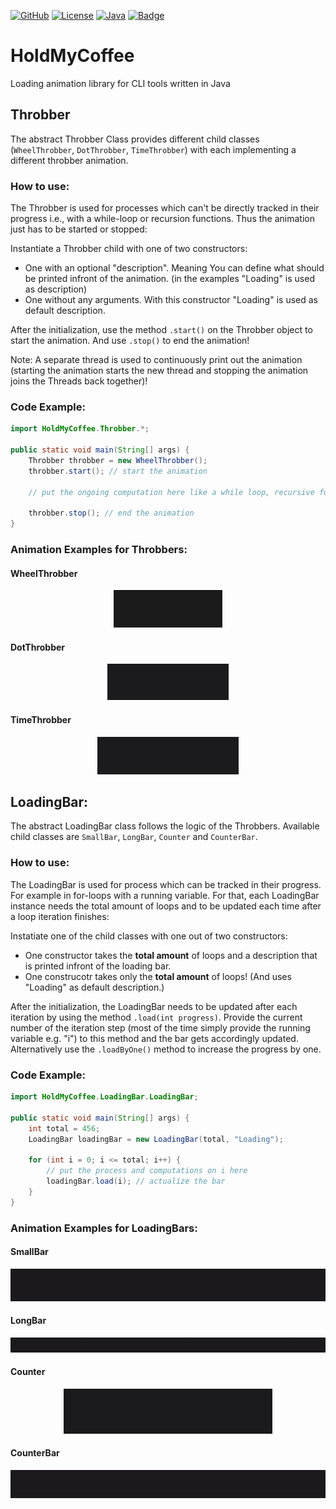[![GitHub](https://img.shields.io/badge/GitHub-HoldMyCoffee-brown?logo=github)](https://github.com/AbUndMax/HoldMyCoffee)
[![License](https://img.shields.io/badge/License-CC_BY--NC_4.0-blue)](https://github.com/AbUndMax/HoldMyCoffee/blob/main/LICENSE.md)
[![Java](https://img.shields.io/badge/Java-11+-b07219)](https://openjdk.org/projects/jdk/11/)
[![Badge](https://img.shields.io/github/v/release/AbUndMax/HoldMyCoffee?color=brightgreen)](https://github.com/AbUndMax/HoldMyCoffee/releases/latest)

# HoldMyCoffee
Loading animation library for CLI tools written in Java

## Throbber
The abstract Throbber Class provides different child classes (`WheelThrobber`, `DotThrobber`, `TimeThrobber`) 
with each implementing a different throbber animation.
### How to use:
The Throbber is used for processes which can't be directly tracked in their progress 
i.e., with a while-loop or recursion functions. Thus the animation just has to be started
or stopped:

Instantiate a Throbber child with one of two constructors:
* One with an optional "description". 
Meaning You can define what should be printed infront of the animation. (in the examples "Loading" is used 
as description)
* One without any arguments. With this constructor "Loading" is used as default description.

After the initialization, use the method `.start()` on the Throbber object to start the animation.
And use `.stop()` to end the animation!

Note: A separate thread is used to continuously print out the animation (starting the animation starts the new 
thread and stopping the animation joins the Threads back together)!

### Code Example:
```Java
import HoldMyCoffee.Throbber.*;

public static void main(String[] args) {
    Throbber throbber = new WheelThrobber();
    throbber.start(); // start the animation

    // put the ongoing computation here like a while loop, recursive functions or something else.

    throbber.stop(); // end the animation
}
```

### Animation Examples for Throbbers:

#### WheelThrobber
<div style="text-align: center;">
  <img src="animations/WheelThrobber.gif" alt="WheelThrobber.gif">
</div>

#### DotThrobber
<div style="text-align: center;">
  <img src="animations/DotThrobber.gif" alt="DotThrobber.gif">
</div>

#### TimeThrobber
<div style="text-align: center;">
  <img src="animations/TimeThrobber.gif" alt="TimeThrobber.gif">
</div>

## LoadingBar:
The abstract LoadingBar class follows the logic of the Throbbers.
Available child classes are `SmallBar`, `LongBar`, `Counter` and `CounterBar`.

### How to use:
The LoadingBar is used for process which can be tracked in their progress.
For example in for-loops with a running variable. For that, each LoadingBar
instance needs the total amount of loops and to be updated each time after a loop
iteration finishes:

Instatiate one of the child classes with one out of two constructors:
* One constructor takes the **total amount** of loops and a description that is
printed infront of the loading bar.
* One construcotr takes only the **total amount** of loops!
(And uses "Loading" as default description.)

After the initialization, the LoadingBar needs to be updated after each iteration by using the
method `.load(int progress)`.
Provide the current number of the iteration step 
(most of the time simply provide the running variable e.g. "i") to this method
and the bar gets accordingly updated.
Alternatively use the `.loadByOne()` method to increase the progress by one. 

### Code Example:
```Java
import HoldMyCoffee.LoadingBar.LoadingBar;

public static void main(String[] args) {
    int total = 456;
    LoadingBar loadingBar = new LoadingBar(total, "Loading");

    for (int i = 0; i <= total; i++) {
        // put the process and computations on i here
        loadingBar.load(i); // actualize the bar
    }
}
```

### Animation Examples for LoadingBars:
#### SmallBar
<div style="text-align: center;">
  <img src="animations/SmallBar.gif" alt="SmallBar2.gif">
</div>

#### LongBar
<div style="text-align: center;">
  <img src="animations/LongBar.gif" alt="LongBar.gif">
</div>

#### Counter
<div style="text-align: center;">
  <img src="animations/Counter.gif" alt="Counter.gif">
</div>

#### CounterBar
<div style="text-align: center;">
  <img src="animations/CounterBar.gif" alt="CounterBar.gif">
</div>


